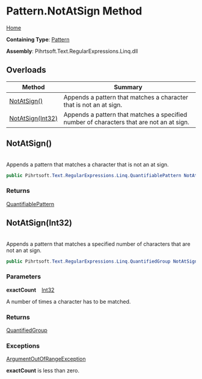 # Pattern\.NotAtSign Method

[Home](../../../../../../README.md)

**Containing Type**: [Pattern](../README.md)

**Assembly**: Pihrtsoft\.Text\.RegularExpressions\.Linq\.dll

## Overloads

| Method | Summary |
| ------ | ------- |
| [NotAtSign()](#Pihrtsoft_Text_RegularExpressions_Linq_Pattern_NotAtSign) | Appends a pattern that matches a character that is not an at sign\. |
| [NotAtSign(Int32)](#Pihrtsoft_Text_RegularExpressions_Linq_Pattern_NotAtSign_System_Int32_) | Appends a pattern that matches a specified number of characters that are not an at sign\. |

## NotAtSign\(\) <a id="Pihrtsoft_Text_RegularExpressions_Linq_Pattern_NotAtSign"></a>

\
Appends a pattern that matches a character that is not an at sign\.

```csharp
public Pihrtsoft.Text.RegularExpressions.Linq.QuantifiablePattern NotAtSign()
```

### Returns

[QuantifiablePattern](../../QuantifiablePattern/README.md)

## NotAtSign\(Int32\) <a id="Pihrtsoft_Text_RegularExpressions_Linq_Pattern_NotAtSign_System_Int32_"></a>

\
Appends a pattern that matches a specified number of characters that are not an at sign\.

```csharp
public Pihrtsoft.Text.RegularExpressions.Linq.QuantifiedGroup NotAtSign(int exactCount)
```

### Parameters

**exactCount** &ensp; [Int32](https://docs.microsoft.com/en-us/dotnet/api/system.int32)

A number of times a character has to be matched\.

### Returns

[QuantifiedGroup](../../QuantifiedGroup/README.md)

### Exceptions

[ArgumentOutOfRangeException](https://docs.microsoft.com/en-us/dotnet/api/system.argumentoutofrangeexception)

**exactCount** is less than zero\.

